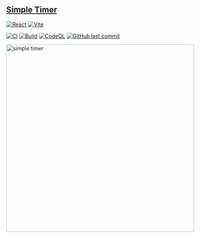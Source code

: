 ## [Simple Timer](https://simpletimer.pages.dev/)

[![React](https://img.shields.io/badge/REACT-grey?logo=react)](https://reactjs.org/)
[![Vite](https://img.shields.io/badge/VITE-646CFF?logo=vite&logoColor=fff)](https://vitejs.dev/)

[![CI](https://github.com/attila-huszar/countdown-timer/actions/workflows/ci.yml/badge.svg)](https://github.com/attila-huszar/countdown-timer/actions/workflows/ci.yml)
[![Build](https://github.com/attila-huszar/countdown-timer/actions/workflows/build.yml/badge.svg)](https://github.com/attila-huszar/countdown-timer/actions/workflows/build.yml)
[![CodeQL](https://github.com/attila-huszar/countdown-timer/actions/workflows/github-code-scanning/codeql/badge.svg)](https://github.com/attila-huszar/countdown-timer/actions/workflows/github-code-scanning/codeql)
[![GitHub last commit](https://img.shields.io/github/last-commit/attila-huszar/countdown-timer/main?logo=github)](https://github.com/attila-huszar/countdown-timer/commits/master)

[<img src="https://s3.eu-central-1.amazonaws.com/attila.huszar/portfolio/simple-timer.webp" alt="simple timer" width="500">](https://simpletimer.pages.dev/)
